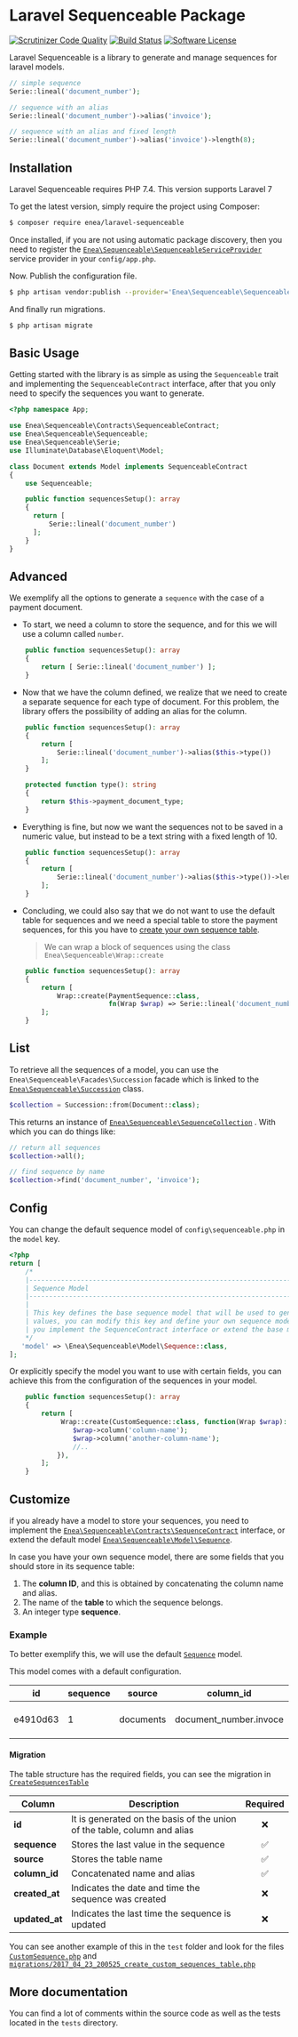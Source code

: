 # Laravel Sequenceable Package

[![Scrutinizer Code Quality](https://scrutinizer-ci.com/g/vaened/laravel-sequenceable/badges/quality-score.png?b=upgrade)](https://scrutinizer-ci.com/g/vaened/laravel-sequenceable/?branch=upgrade)  [![Build Status](https://travis-ci.org/vaened/laravel-sequenceable.svg?branch=master)](https://travis-ci.org/vaened/laravel-sequenceable)  [![Software License](https://img.shields.io/badge/license-MIT-brightgreen.svg?style=flat-square)](LICENSE.md) 

Laravel Sequenceable is a library to generate and manage sequences for laravel models.

```php
// simple sequence
Serie::lineal('document_number');

// sequence with an alias
Serie::lineal('document_number')->alias('invoice');

// sequence with an alias and fixed length
Serie::lineal('document_number')->alias('invoice')->length(8);
```

## Installation
Laravel Sequenceable requires PHP 7.4. This version supports Laravel 7

To get the latest version, simply require the project using Composer:
```sh
$ composer require enea/laravel-sequenceable
```

Once installed, if you are not using automatic package discovery, then you need to register the [`Enea\Sequenceable\SequenceableServiceProvider`](https://github.com/vaened/laravel-sequenceable/blob/master/src/SequenceableServiceProvider.php) service provider in your `config/app.php`.

Now. Publish the configuration file.

```sh
$ php artisan vendor:publish --provider='Enea\Sequenceable\SequenceableServiceProvider'
```
And finally run migrations.

```sh
$ php artisan migrate
```

## Basic Usage
Getting started with the library is as simple as using the `Sequenceable` trait and implementing the `SequenceableContract` interface, after that you only need to specify the sequences you want to generate.
```php
<?php namespace App;

use Enea\Sequenceable\Contracts\SequenceableContract;
use Enea\Sequenceable\Sequenceable;
use Enea\Sequenceable\Serie;
use Illuminate\Database\Eloquent\Model;

class Document extends Model implements SequenceableContract
{
    use Sequenceable;

    public function sequencesSetup(): array
    {
      return [
          Serie::lineal('document_number')
      ];
    }
}
```

## Advanced
We exemplify all the options to generate a `sequence` with the case of a payment document.

- To start, we need a column to store the sequence, and for this we will use a column called `number`.

```php
    public function sequencesSetup(): array
    {
        return [ Serie::lineal('document_number') ];
    }
```
- Now that we have the column defined, we realize that we need to create a separate sequence for each type of document. For this problem, the library offers the possibility of adding an alias for the column.

```php
    public function sequencesSetup(): array
    {
        return [ 
            Serie::lineal('document_number')->alias($this->type())
        ];
    }

  	protected function type(): string
    {
        return $this->payment_document_type;
    }
```
- Everything is fine, but now we want the sequences not to be saved in a numeric value, but instead to be a text string with a fixed length of 10.

```php
    public function sequencesSetup(): array
    {
        return [ 
            Serie::lineal('document_number')->alias($this->type())->length(10)
        ];
    }
```
- Concluding, we could also say that we do not want to use the default table for sequences and we need a special table to store the payment sequences, for this you have to [create your own sequence table](#customize).

  > We can wrap a block of sequences using the class `Enea\Sequenceable\Wrap::create`

```php
    public function sequencesSetup(): array
    {
        return [ 
            Wrap::create(PaymentSequence::class, 
                         fn(Wrap $wrap) => Serie::lineal('document_number')->alias($this->type())->length(10))
        ];
    }
```
## List
To retrieve all the sequences of a model, you can use the `Enea\Sequenceable\Facades\Succession` facade which is linked to the [`Enea\Sequenceable\Succession`](https://github.com/vaened/laravel-sequenceable/blob/master/src/Succession.php) class.

```php
$collection = Succession::from(Document::class);
```
This returns an instance of [`Enea\Sequenceable\SequenceCollection`](https://github.com/vaened/laravel-sequenceable/blob/master/src/SequenceCollection.php) . With which you can do things like:

```php
// return all sequences
$collection->all();

// find sequence by name
$collection->find('document_number', 'invoice');
```

## Config

You can change the default sequence model of `config\sequenceable.php` in the `model` key.
```php
<?php
return [    
    /*
    |--------------------------------------------------------------------------
    | Sequence Model
    |--------------------------------------------------------------------------
    |
    | This key defines the base sequence model that will be used to generate the autoincrementable 
    | values, you can modify this key and define your own sequence model whenever 
    | you implement the SequenceContract interface or extend the base model
    */
   'model' => \Enea\Sequenceable\Model\Sequence::class,
];
```
Or explicitly specify the model you want to use with certain fields, you can achieve this from the configuration of the sequences in your model.
```php
    public function sequencesSetup(): array
    {
        return [ 
             Wrap::create(CustomSequence::class, function(Wrap $wrap): void {
                $wrap->column('column-name');                
                $wrap->column('another-column-name');
                //..
            }),
        ];
    }
```

## Customize
if you already have a model to store your sequences, you need to implement the [`Enea\Sequenceable\Contracts\SequenceContract`](https://github.com/vaened/laravel-sequenceable/blob/master/src/Contracts/SequenceContract.php) interface, or extend the default model [`Enea\Sequenceable\Model\Sequence`](https://github.com/vaened/laravel-sequenceable/blob/master/src/Model/Sequence.php).

In case you have your own sequence model, there are some fields that you should store in its sequence table:

1. The **column ID**, and this is obtained by concatenating the column name and alias.
2. The name of the **table** to which the sequence belongs.
3. An integer type **sequence**.

### Example

To better exemplify this, we will use the default [`Sequence`](https://github.com/vaened/laravel-sequenceable/blob/master/src/Model/Sequence.php) model.


This model comes with a default configuration.

 id       | sequence | source    | column_id              | created_at          | updated_at          
 -------- | -------- | --------- | ---------------------- | ------------------- | ------------------- 
 e4910d63 | 1        | documents | document_number.invoce | 2020-07-03 18:40:44 | 2020-07-03 18:40:44 

#### Migration

The table structure has the required fields, you can see the migration in [`CreateSequencesTable`](https://github.com/vaened/laravel-sequenceable/blob/master/database/migrations/2017_04_23_200525_create_sequences_table.php)

 Column         | Description								| Required 
------------------------|---------------------------------------------------------------------------------|:-:
 **id**      | It is generated on the basis of the union of the table, column and alias 										|:x:
**sequence**    | Stores the last value in the sequence |:white_check_mark:
**source**          | Stores the table name | :white_check_mark:
**column_id**   | Concatenated name and alias | :white_check_mark:
**created_at**  | Indicates the date and time the sequence was created |:x:
**updated_at**  | Indicates the last time the sequence is updated |:x:

You can see another example of this in the `test` folder and look for the files [`CustomSequence.php`](https://github.com/vaened/laravel-sequenceable/blob/master/tests/Models/CustomSequence.php) and [`migrations/2017_04_23_200525_create_custom_sequences_table.php`](https://github.com/vaened/laravel-sequenceable/blob/master/tests/migrations/2017_04_23_200525_create_custom_sequences_table.php)

## More documentation

You can find a lot of comments within the source code as well as the tests located in the `tests` directory.
